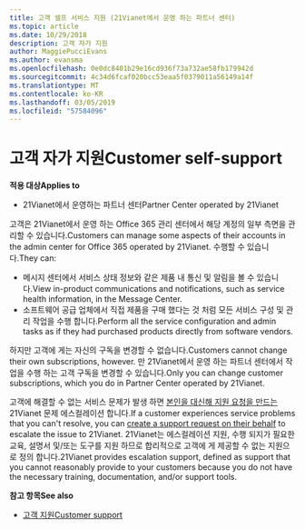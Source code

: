 ```yaml
---
title: 고객 셀프 서비스 지원 (21Vianet에서 운영 하는 파트너 센터)
ms.topic: article
ms.date: 10/29/2018
description: 고객 자가 지원
author: MaggiePucciEvans
ms.author: evansma
ms.openlocfilehash: 0e0dc8401b29e16cd936f73a732ae58fb179942d
ms.sourcegitcommit: 4c34d6fcaf020bcc53eaa5f0379011a56149a14f
ms.translationtype: MT
ms.contentlocale: ko-KR
ms.lasthandoff: 03/05/2019
ms.locfileid: "57584096"
---
```

# <a name="customer-self-support"></a><span data-ttu-id="f82ee-103">고객 자가 지원</span><span class="sxs-lookup"><span data-stu-id="f82ee-103">Customer self-support</span></span>

<span data-ttu-id="f82ee-104">**적용 대상**</span><span class="sxs-lookup"><span data-stu-id="f82ee-104">**Applies to**</span></span>

-   <span data-ttu-id="f82ee-105">21Vianet에서 운영하는 파트너 센터</span><span class="sxs-lookup"><span data-stu-id="f82ee-105">Partner Center operated by 21Vianet</span></span>

<span data-ttu-id="f82ee-106">고객은 21Vianet에서 운영 하는 Office 365 관리 센터에서 해당 계정의 일부 측면을 관리할 수 있습니다.</span><span class="sxs-lookup"><span data-stu-id="f82ee-106">Customers can manage some aspects of their accounts in the admin center for Office 365 operated by 21Vianet.</span></span> <span data-ttu-id="f82ee-107">수행할 수 있습니다.</span><span class="sxs-lookup"><span data-stu-id="f82ee-107">They can:</span></span>

-   <span data-ttu-id="f82ee-108">메시지 센터에서 서비스 상태 정보와 같은 제품 내 통신 및 알림을 볼 수 있습니다.</span><span class="sxs-lookup"><span data-stu-id="f82ee-108">View in-product communications and notifications, such as service health information, in the Message Center.</span></span>
-   <span data-ttu-id="f82ee-109">소프트웨어 공급 업체에서 직접 제품을 구매 했다는 것 처럼 모든 서비스 구성 및 관리 작업을 수행 합니다.</span><span class="sxs-lookup"><span data-stu-id="f82ee-109">Perform all the service configuration and admin tasks as if they had purchased products directly from software vendors.</span></span> 

<span data-ttu-id="f82ee-110">하지만 고객에 게는 자신의 구독을 변경할 수 없습니다.</span><span class="sxs-lookup"><span data-stu-id="f82ee-110">Customers cannot change their own subscriptions, however.</span></span> <span data-ttu-id="f82ee-111">만 21Vianet에서 운영 하는 파트너 센터에서 작업을 수행 하는 고객 구독을 변경할 수 있습니다.</span><span class="sxs-lookup"><span data-stu-id="f82ee-111">Only you can change customer subscriptions, which you do in Partner Center operated by 21Vianet.</span></span>

<span data-ttu-id="f82ee-112">고객에 해결할 수 없는 서비스 문제가 발생 하면 [본인을 대신해 지원 요청을 만드는](report-problems-on-behalf-of-a-customer.md) 21Vianet 문제 에스컬레이션 합니다.</span><span class="sxs-lookup"><span data-stu-id="f82ee-112">If a customer experiences service problems that you can't resolve, you can [create a support request on their behalf](report-problems-on-behalf-of-a-customer.md) to escalate the issue to 21Vianet.</span></span> <span data-ttu-id="f82ee-113">21Vianet는 에스컬레이션 지원, 수행 되지가 필요한 교육, 설명서 및/또는 도구를 지원 하므로 합리적으로 고객에 게 제공할 수 없는 지원으로 정의 합니다.</span><span class="sxs-lookup"><span data-stu-id="f82ee-113">21Vianet provides escalation support, defined as support that you cannot reasonably provide to your customers because you do not have the necessary training, documentation, and/or support tools.</span></span>

<span data-ttu-id="f82ee-114">**참고 항목**</span><span class="sxs-lookup"><span data-stu-id="f82ee-114">**See also**</span></span>

-   [<span data-ttu-id="f82ee-115">고객 지원</span><span class="sxs-lookup"><span data-stu-id="f82ee-115">Customer support</span></span>](customer-support.md)





 

 




